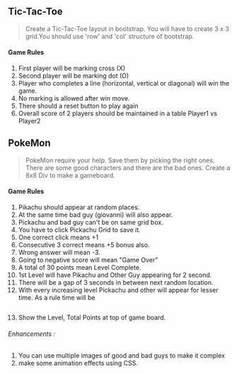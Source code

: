 ## Tic-Tac-Toe

>	Create a Tic-Tac-Toe layout in bootstrap. You will have to create 3 x 3 grid.You should use 'row' and 'col' structure of bootstrap. 

#### Game Rules
1. First player will be marking cross (X)
2. Second player will be marking dot (O)
3. Player who completes a line (horizontal, vertical or diagonal) will win the game.
4. No marking is allowed after win move.
5. There should a reset button to play again
6. Overall score of 2 players should be maintained in a table Player1 vs Player2


## PokeMon

> PokeMon require your help. Save them by picking the right ones. There are some good characters and there are the bad ones. Create a 8x8 Div to make a gameboard.

#### Game Rules
1. Pikachu should appear at random places.
2. At the same time bad guy (giovanni) will also appear.
3. Pickachu and bad guy can't be on same grid box.
4. You have to click Pickachu Grid to save it.
5. One correct click means +1
6. Consecutive 3 correct means +5 bonus also.
7. Wrong answer will mean -3.
8. Going to negative score will mean "Game Over"
9. A total of 30 points mean Level Complete.
10. 1st Level will have Pikachu and Other Guy appearing for 2 second.
11. There will be a gap of 3 seconds in between next random location.
12. With every increasing level Pickachu and other will appear for lesser time. As a rule time will be  

```[2000 - (level-1)*200] milisecs.
```

13. Show the Level, Total Points at top of game board.

###### Enhancements :
1. You can use multiple images of good and bad guys to make it complex
2. make some animation effects using CSS.






